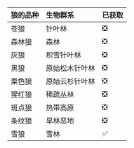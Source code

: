 [^1]:
| 狼的品种 | 生物群系       | 已获取 |
| :------- | :------------- | :----- |
| 苍狼     | 针叶林         | ❎     |
| 森林狼   | 森林           | ❎     |
| 灰狼     | 积雪针叶林     | ❎     |
| 黑狼     | 原始松木针叶林 | ❎     |
| 栗色狼   | 原始云杉针叶林 | ❎     |
| 猩红狼   | 稀疏丛林       | ❎     |
| 斑点狼   | 热带高原       | ❎     |
| 条纹狼   | 旱林恶地       | ❎     |
| 雪狼     | 雪林           | ✅     |
